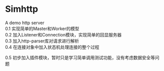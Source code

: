 # Simhttp
A demo http server    
0.1  实现简单的Master和Worker的模型       
0.2  加入Listener和Connection模块，实现简单的回显服务器    
0.3  加入http-parser库对请求进行解析    
0.4  在连接对象中加入状态机处理连接的整个过程    

0.5  初步加入插件模块，暂时只是学习简单调用测试功能，没有考虑数据安全等问题
